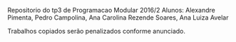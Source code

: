 Repositorio do tp3 de Programacao Modular 2016/2 Alunos: Alexandre Pimenta, Pedro Campolina, Ana Carolina Rezende Soares, Ana Luiza Avelar

Trabalhos copiados serão penalizados conforme anunciado.
